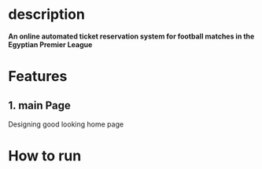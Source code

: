 # description
**An online automated ticket reservation system for football matches in the Egyptian Premier League**

# Features
## 1. main Page
Designing good looking home page



# How to run